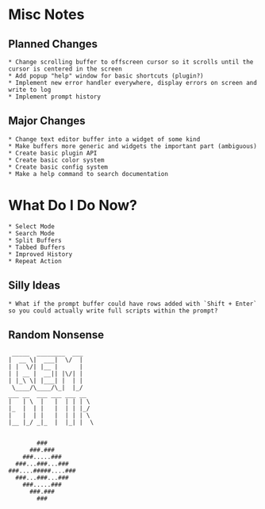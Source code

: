# Misc Notes

## Planned Changes
    * Change scrolling buffer to offscreen cursor so it scrolls until the cursor is centered in the screen
    * Add popup "help" window for basic shortcuts (plugin?)
    * Implement new error handler everywhere, display errors on screen and write to log
    * Implement prompt history

## Major Changes
    * Change text editor buffer into a widget of some kind
    * Make buffers more generic and widgets the important part (ambiguous)
    * Create basic plugin API
    * Create basic color system
    * Create basic config system
    * Make a help command to search documentation

# What Do I Do Now?
    * Select Mode
    * Search Mode
    * Split Buffers
    * Tabbed Buffers
    * Improved History
    * Repeat Action

## Silly Ideas
    * What if the prompt buffer could have rows added with `Shift + Enter` so you could actually write full scripts within the prompt?

## Random Nonsense
```
 _____  ________  ___
|  __ \|  ___|  \/  |
| |  \/| |__ |      |
| | __ |  __|| |\/| |
| |_\ \| |___| |  | |
 \____/\____/\_|  |_/
___ __  ___ ___ ___ __
|   | \  |   |  | | | \
|_  |  | |   |  | | |_/
|   |  | |   |  | | | \
|__ |_/ _|_  |  |_| |  \


        ###
      ###.###
    ###.....###
  ###...###...###
###....#####....###
  ###...###...###
    ###.....###
      ###.###
        ###

```
